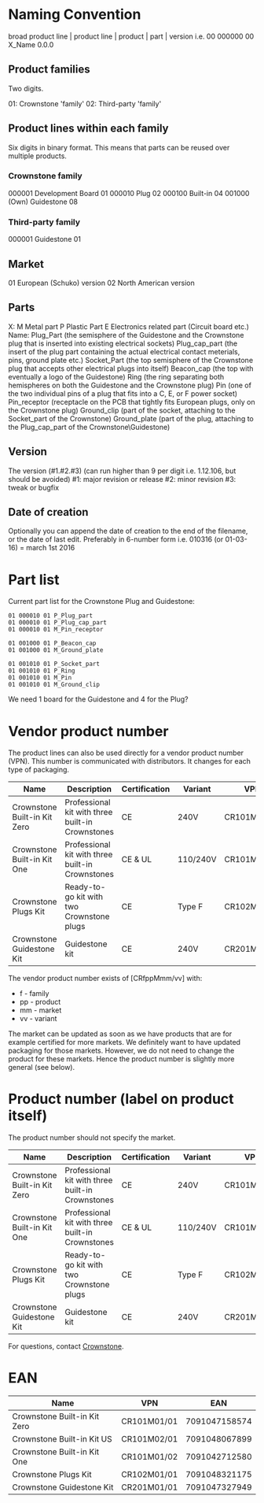 # Naming Convention

broad product line | product line | product | part | version i.e. 00 000000 00 X_Name 0.0.0

## Product families

Two digits.

  01: Crownstone 'family'
  02: Third-party 'family'

## Product lines within each family

Six digits in binary format. This means that parts can be reused over multiple products.

### Crownstone family

  000001 Development Board     01
  000010 Plug                  02
  000100 Built-in              04
  001000 (Own) Guidestone      08

### Third-party family

  000001 Guidestone            01

## Market

  01 European (Schuko) version
  02 North American version

## Parts

  X:
    M Metal part
    P Plastic Part
    E Electronics related part (Circuit board etc.)
  Name:
    Plug_Part (the semisphere of the Guidestone and the Crownstone plug that is inserted into existing electrical sockets)
    Plug_cap_part (the insert of the plug part containing the actual electrical contact meterials, pins, ground plate etc.)
    Socket_Part (the top semisphere of the Crownstone plug that accepts other electrical plugs into itself)
    Beacon_cap (the top with eventually a logo of the Guidestone)
    Ring (the ring separating both hemispheres on both the Guidestone and the Crownstone plug)
    Pin (one of the two individual pins of a plug that fits into a C, E, or F power socket)
    Pin_receptor (receptacle on the PCB that tightly fits European plugs, only on the Crownstone plug)
    Ground_clip (part of the socket, attaching to the Socket_part of the Crownstone)
    Ground_plate (part of the plug, attaching to the Plug_cap_part of the Crownstone\Guidestone)

## Version

The version (#1.#2.#3) (can run higher than 9 per digit i.e. 1.12.106, but should be avoided)
  #1: major revision or release
  #2: minor revision
  #3: tweak or bugfix

## Date of creation

Optionally you can append the date of creation to the end of the filename, or the date of last edit.
  Preferably in 6-number form i.e. 010316 (or 01-03-16) = march 1st 2016

# Part list

Current part list for the Crownstone Plug and Guidestone:

    01 000010 01 P_Plug_part
    01 000010 01 P_Plug_cap_part
    01 000010 01 M_Pin_receptor

    01 001000 01 P_Beacon_cap
    01 001000 01 M_Ground_plate

    01 001010 01 P_Socket_part
    01 001010 01 P_Ring
    01 001010 01 M_Pin
    01 001010 01 M_Ground_clip

We need 1 board for the Guidestone and 4 for the Plug?

# Vendor product number

The product lines can also be used directly for a vendor product number (VPN). This number is communicated with
distributors. It changes for each type of packaging.

| Name                             | Description                                        | Certification | Variant   | VPN         |
| --                               | --                                                 | --            | --        | --          |
| Crownstone Built-in Kit Zero     | Professional kit with three built-in Crownstones   | CE            | 240V      | CR101M01/01 |
| Crownstone Built-in Kit One      | Professional kit with three built-in Crownstones   | CE & UL       | 110/240V  | CR101M02/02 |
| Crownstone Plugs Kit             | Ready-to-go kit with two Crownstone plugs          | CE            | Type F    | CR102M01/01 |
| Crownstone Guidestone Kit        | Guidestone kit                                     | CE            | 240V      | CR201M01/01 |

The vendor product number exists of [CRfppMmm/vv] with:
  * f - family
  * pp - product
  * mm - market
  * vv - variant

The market can be updated as soon as we have products that are for example certified for more markets. We definitely
want to have updated packaging for those markets. However, we do not need to change the product for these markets.
Hence the product number is slightly more general (see below).

# Product number (label on product itself)

The product number should not specify the market. 

| Name                             | Description                                        | Certification | Variant   | VPN         |
| --                               | --                                                 | --            | --        | --          |
| Crownstone Built-in Kit Zero     | Professional kit with three built-in Crownstones   | CE            | 240V      | CR101MXX/01 |
| Crownstone Built-in Kit One      | Professional kit with three built-in Crownstones   | CE & UL       | 110/240V  | CR101MXX/02 |
| Crownstone Plugs Kit             | Ready-to-go kit with two Crownstone plugs          | CE            | Type F    | CR102MXX/01 |
| Crownstone Guidestone Kit        | Guidestone kit                                     | CE            | 240V      | CR201MXX/01 |

For questions, contact [Crownstone](https://crownstone.rocks/team/).

# EAN

| Name                           | VPN         | EAN           |
| --                             | --          | --            |
| Crownstone Built-in Kit Zero   | CR101M01/01 | 7091047158574 |
| Crownstone Built-in Kit US     | CR101M02/01 | 7091048067899 |
| Crownstone Built-in Kit One    | CR101M01/02 | 7091042712580 |
| Crownstone Plugs Kit           | CR102M01/01 | 7091048321175 |
| Crownstone Guidestone Kit      | CR201M01/01 | 7091047327949 |

